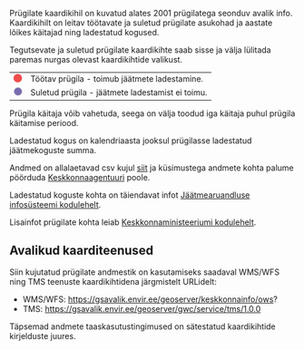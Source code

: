 Prügilate kaardikihil on kuvatud alates 2001 prügilatega seonduv avalik info.
Kaardikihilt on leitav töötavate ja suletud prügilate asukohad ja
aastate lõikes käitajad ning ladestatud kogused.

Tegutsevate ja suletud prügilate kaardikihte  saab sisse ja välja lülitada
paremas nurgas olevast kaardikihtide valikust.

| | |
|-|-|
| ![Töötav prügila](../static/img/default-icon.png) | Töötav prügila - toimub jäätmete ladestamine. |
| ![Suletud prügila](../static/img/o-darkblue-gray.png) | Suletud prügila - jäätmete ladestamist ei toimu. |

Prügila käitaja võib vahetuda, seega on välja toodud iga käitaja puhul prügila
käitamise periood.

Ladestatud kogus on kalendriaasta jooksul prügilasse ladestatud jäätmekoguste
summa.

Andmed on allalaetavad csv kujul [siit](./data/ladestused.csv) ja
küsimustega andmete kohta palume pöörduda
[Keskkonnaagentuuri](http://www.keskkonnaagentuur.ee/et/kontaktid) poole.

Ladestatud koguste kohta on täiendavat infot [Jäätmearuandluse infosüsteemi kodulehelt](
https://jats.keskkonnainfo.ee/main.php?page=statquery2public).

Lisainfot prügilate kohta leiab
[Keskkonnaministeeriumi kodulehelt](http://www.envir.ee/et/prugilad).

## Avalikud kaarditeenused
Siin kujutatud prügilate andmestik on kasutamiseks saadaval WMS/WFS ning TMS
teenuste kaardikihtidena järgmistelt URLidelt:

- WMS/WFS: https://gsavalik.envir.ee/geoserver/keskkonnainfo/ows?
- TMS: https://gsavalik.envir.ee/geoserver/gwc/service/tms/1.0.0

Täpsemad andmete taaskasutustingimused on sätestatud kaardikihtide kirjelduste
juures.
